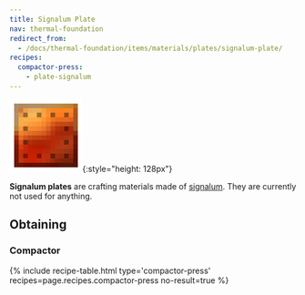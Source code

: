 ```yaml
---
title: Signalum Plate
nav: thermal-foundation
redirect_from:
  - /docs/thermal-foundation/items/materials/plates/signalum-plate/
recipes:
  compactor-press:
    - plate-signalum
---
```


![Signalum plate](/assets/images/thermal-foundation/plate-signalum.png){:style="height: 128px"}


**Signalum plates** are crafting materials made of
[signalum](/docs/signalum-ingot/). They are currently not used for anything.


Obtaining
---------

### Compactor
{% include recipe-table.html type='compactor-press' recipes=page.recipes.compactor-press no-result=true %}
